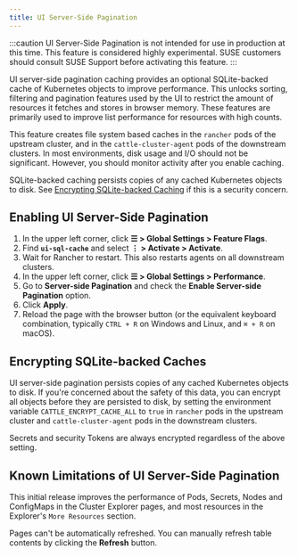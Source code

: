 ```yaml
---
title: UI Server-Side Pagination
---
```


<head>
  <link rel="canonical" href="https://ranchermanager.docs.rancher.com/how-to-guides/advanced-user-guides/enable-experimental-features/ui-server-side-pagination"/>
</head>

:::caution
UI Server-Side Pagination is not intended for use in production at this time. This feature is considered highly experimental. SUSE customers should consult SUSE Support before activating this feature.
:::


UI server-side pagination caching provides an optional SQLite-backed cache of Kubernetes objects to improve performance. This unlocks sorting, filtering and pagination features used by the UI to restrict the amount of resources it fetches and stores in browser memory. These features are primarily used to improve list performance for resources with high counts.

This feature creates file system based caches in the `rancher` pods of the upstream cluster, and in the `cattle-cluster-agent` pods of the downstream clusters. In most environments, disk usage and I/O should not be significant. However, you should monitor activity after you enable caching.

SQLite-backed caching persists copies of any cached Kubernetes objects to disk. See [Encrypting SQLite-backed Caching](#encrypting-sqlite-backed-caches) if this is a security concern.

## Enabling UI Server-Side Pagination

1. In the upper left corner, click **☰ > Global Settings > Feature Flags**.
1. Find **`ui-sql-cache`** and select **⋮ > Activate > Activate**.
1. Wait for Rancher to restart. This also restarts agents on all downstream clusters.
1. In the upper left corner, click **☰ > Global Settings > Performance**.
1. Go to **Server-side Pagination** and check the **Enable Server-side Pagination** option.
1. Click **Apply**.
1. Reload the page with the browser button (or the equivalent keyboard combination, typically `CTRL + R` on Windows and Linux, and `⌘ + R` on macOS).


## Encrypting SQLite-backed Caches

UI server-side pagination persists copies of any cached Kubernetes objects to disk. If you're concerned about the safety of this data, you can encrypt all objects before they are persisted to disk, by setting the environment variable `CATTLE_ENCRYPT_CACHE_ALL` to `true` in `rancher` pods in the upstream cluster and `cattle-cluster-agent` pods in the downstream clusters.

Secrets and security Tokens are always encrypted regardless of the above setting.

## Known Limitations of UI Server-Side Pagination

This initial release improves the performance of Pods, Secrets, Nodes and ConfigMaps in the Cluster Explorer pages, and most resources in the Explorer's `More Resources` section.

Pages can't be automatically refreshed. You can manually refresh table contents by clicking the **Refresh** button.
